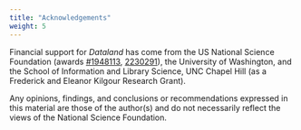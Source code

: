 ```yaml
---
title: "Acknowledgements"
weight: 5
---
```


Financial support for _Dataland_ has come from the US National Science Foundation (awards [#1948113](https://www.nsf.gov/awardsearch/showAward?AWD_ID=1948113), [2230291](https://www.nsf.gov/awardsearch/showAward?AWD_ID=2230291)), the University of Washington, and the School of Information and Library Science, UNC Chapel Hill (as a Frederick and Eleanor Kilgour Research Grant).

Any opinions, findings, and conclusions or recommendations expressed in this material are those of the author(s) and do not necessarily reflect the views of the National Science Foundation.